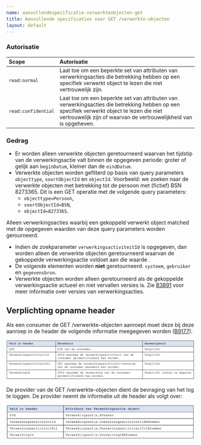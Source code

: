 ```yaml
---
name: aanvullendespecificatie-verwerkteobjecten-get
title: Aanvullende specificaties voor GET /verwerkte-objecten
layout: default
---
```


### Autorisatie

| Scope | Autorisatie | 
| :---- | :---- |
| `read:normal` | Laat toe om een beperkte set van attributen van verwerkingsacties die betrekking hebben op een specifiek verwerkt object te lezen die niet vertrouwelijk zijn. 
| `read:confidential` | Laat toe om een beperkte set van attributen van verwerkingsacties die betrekking hebben op een specifiek verwerkt object te lezen die niet vertrouwelijk zijn of waarvan de vertrouwelijkheid van is opgeheven. 

### Gedrag

* Er worden alleen verwerkte objecten geretourneerd waarvan het tijdstip van de verwerkingsactie valt binnen de opgegeven periode: groter of gelijk aan `beginDatum`, kleiner dan de `eindDatum`.
* Verwerkte objecten worden gefilterd op basis van query parameters `objecttype`, `soortObjectId` en `objectId`. Voorbeeld: we zoeken naar de verwerkte objecten met betrekking tot de persoon met (fictief) BSN 8273365. Dit is een GET operatie met de volgende query parameters:
  - `objecttype=Persoon`,
  - `soortObjectId=BSN`,
  - `objectId=8273365`. 

Alleen verwerkingsacties waarbij een gekoppeld verwerkt object matched met de opgegeven waarden van deze query parameters worden gerourneerd. 
* Indien de zoekparameter `verwerkingsactiviteitId` is opgegeven, dan worden alleen de verwerkte objecten geretourneerd waarvan de gekoppelde verwerkingsactie voldoet aan die waarde . 
* De volgende elementen worden **niet** geretourneerd: `systeem`, `gebruiker` en `gegevensbron`. 
* Verwerkte objecten worden alleen geretourneerd als de gekoppelde verwerkingsactie actueel en niet vervallen versies is. Zie [B3891](../achtergronddocumentatie/ontwerp/artefacten/3891.md) voor meer informatie over versies van verwerkingsacties.

## Verplichting opname header 
Als een consumer de GET /verwerkte-objecten aanroept moet deze bij deze aanroep in de header de volgende informatie meegegeven worden ([B9177](../achtergronddocumentatie/ontwerp/artefacten/9177.md)).

<img src="./_assets/api_1.png" alt="" width="700"/>

De provider van de GET /verwerkte-objecten dient de bevraging van het log te loggen. De provider neemt de informatie uit de header als volgt over:

<img src="./_assets/api_2.png" alt="" width="700"/>

